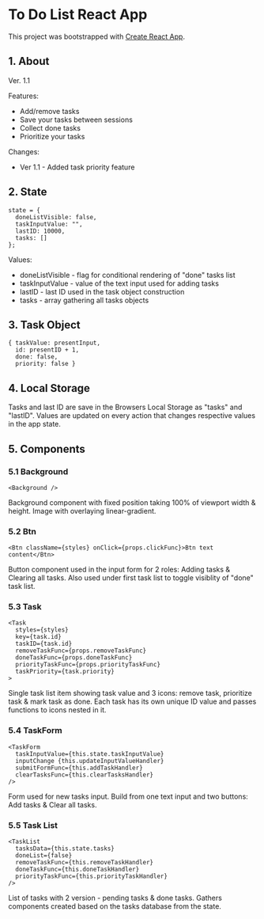 # To Do List React App

This project was bootstrapped with [Create React App](https://github.com/facebook/create-react-app).

## 1. About
Ver. 1.1

Features:
* Add/remove tasks
* Save your tasks between sessions
* Collect done tasks
* Prioritize your tasks

Changes: 
* Ver 1.1 - Added task priority feature

## 2. State
```{js}
state = {
  doneListVisible: false,
  taskInputValue: "",
  lastID: 10000,
  tasks: []
};
```

Values: 
* doneListVisible - flag for conditional rendering of "done" tasks list
* taskInputValue - value of the text input used for adding tasks
* lastID - last ID used in the task object construction
* tasks - array gathering all tasks objects

## 3. Task Object
```{js}
{ taskValue: presentInput, 
  id: presentID + 1, 
  done: false,
  priority: false }
```

## 4. Local Storage
Tasks and last ID are save in the Browsers Local Storage as "tasks" and "lastID". Values are updated on every action that changes respective values in the app state.

## 5. Components
### 5.1 Background
```{js}
<Background />
```
Background component with fixed position taking 100% of viewport width & height. Image with overlaying linear-gradient.

### 5.2 Btn
```{js}
<Btn className={styles} onClick={props.clickFunc}>Btn text content</Btn>
```
Button component used in the input form for 2 roles: Adding tasks & Clearing all tasks. Also used under first task list to toggle visiblity of "done" task list.

### 5.3 Task
```{js}
<Task
  styles={styles}
  key={task.id}
  taskID={task.id}
  removeTaskFunc={props.removeTaskFunc}
  doneTaskFunc={props.doneTaskFunc}
  priorityTaskFunc={props.priorityTaskFunc}
  taskPriority={task.priority}
>
```
Single task list item showing task value and 3 icons: remove task, prioritize task & mark task as done. Each task has its own unique ID value and passes functions to icons nested in it.

### 5.4 TaskForm
```{js}
<TaskForm
  taskInputValue={this.state.taskInputValue}
  inputChange {this.updateInputValueHandler}
  submitFormFunc={this.addTaskHandler}
  clearTasksFunc={this.clearTasksHandler}
/>
```
Form used for new tasks input. Build from one text input and two buttons: Add tasks & Clear all tasks.

### 5.5 Task List
```{js}
<TaskList
  tasksData={this.state.tasks}
  doneList={false}
  removeTaskFunc={this.removeTaskHandler}
  doneTaskFunc={this.doneTaskHandler}
  priorityTaskFunc={this.priorityTaskHandler}
/>
```
List of tasks with 2 version - pending tasks & done tasks. Gathers <Task/> components created based on the tasks database from the state.